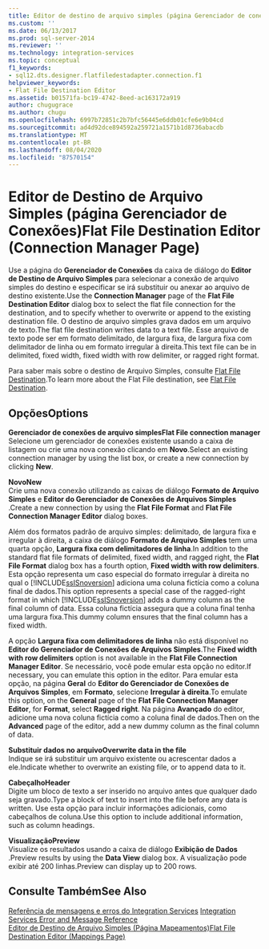 ```yaml
---
title: Editor de destino de arquivo simples (página Gerenciador de conexões) | Microsoft Docs
ms.custom: ''
ms.date: 06/13/2017
ms.prod: sql-server-2014
ms.reviewer: ''
ms.technology: integration-services
ms.topic: conceptual
f1_keywords:
- sql12.dts.designer.flatfiledestadapter.connection.f1
helpviewer_keywords:
- Flat File Destination Editor
ms.assetid: b01571fa-bc19-4742-8eed-ac163172a919
author: chugugrace
ms.author: chugu
ms.openlocfilehash: 6997b72851c2b7bfc56445e6ddb01cfe6e9b04cd
ms.sourcegitcommit: ad4d92dce894592a259721a1571b1d8736abacdb
ms.translationtype: MT
ms.contentlocale: pt-BR
ms.lasthandoff: 08/04/2020
ms.locfileid: "87570154"
---
```

# <a name="flat-file-destination-editor-connection-manager-page"></a><span data-ttu-id="b2463-102">Editor de Destino de Arquivo Simples (página Gerenciador de Conexões)</span><span class="sxs-lookup"><span data-stu-id="b2463-102">Flat File Destination Editor (Connection Manager Page)</span></span>
  <span data-ttu-id="b2463-103">Use a página do **Gerenciador de Conexões** da caixa de diálogo do **Editor de Destino de Arquivo Simples** para selecionar a conexão de arquivo simples do destino e especificar se irá substituir ou anexar ao arquivo de destino existente.</span><span class="sxs-lookup"><span data-stu-id="b2463-103">Use the **Connection Manager** page of the **Flat File Destination Editor** dialog box to select the flat file connection for the destination, and to specify whether to overwrite or append to the existing destination file.</span></span> <span data-ttu-id="b2463-104">O destino de arquivo simples grava dados em um arquivo de texto.</span><span class="sxs-lookup"><span data-stu-id="b2463-104">The flat file destination writes data to a text file.</span></span> <span data-ttu-id="b2463-105">Esse arquivo de texto pode ser em formato delimitado, de largura fixa, de largura fixa com delimitador de linha ou em formato irregular à direita.</span><span class="sxs-lookup"><span data-stu-id="b2463-105">This text file can be in delimited, fixed width, fixed width with row delimiter, or ragged right format.</span></span>  
  
 <span data-ttu-id="b2463-106">Para saber mais sobre o destino de Arquivo Simples, consulte [Flat File Destination](data-flow/flat-file-destination.md).</span><span class="sxs-lookup"><span data-stu-id="b2463-106">To learn more about the Flat File destination, see [Flat File Destination](data-flow/flat-file-destination.md).</span></span>  
  
## <a name="options"></a><span data-ttu-id="b2463-107">Opções</span><span class="sxs-lookup"><span data-stu-id="b2463-107">Options</span></span>  
 <span data-ttu-id="b2463-108">**Gerenciador de conexões de arquivo simples**</span><span class="sxs-lookup"><span data-stu-id="b2463-108">**Flat File connection manager**</span></span>  
 <span data-ttu-id="b2463-109">Selecione um gerenciador de conexões existente usando a caixa de listagem ou crie uma nova conexão clicando em **Novo**.</span><span class="sxs-lookup"><span data-stu-id="b2463-109">Select an existing connection manager by using the list box, or create a new connection by clicking **New**.</span></span>  
  
 <span data-ttu-id="b2463-110">**Novo**</span><span class="sxs-lookup"><span data-stu-id="b2463-110">**New**</span></span>  
 <span data-ttu-id="b2463-111">Crie uma nova conexão utilizando as caixas de diálogo **Formato de Arquivo Simples** e **Editor do Gerenciador de Conexões de Arquivos Simples** .</span><span class="sxs-lookup"><span data-stu-id="b2463-111">Create a new connection by using the **Flat File Format** and **Flat File Connection Manager Editor** dialog boxes.</span></span>  
  
 <span data-ttu-id="b2463-112">Além dos formatos padrão de arquivo simples: delimitado, de largura fixa e irregular à direita, a caixa de diálogo **Formato de Arquivo Simples** tem uma quarta opção, **Largura fixa com delimitadores de linha**.</span><span class="sxs-lookup"><span data-stu-id="b2463-112">In addition to the standard flat file formats of delimited, fixed width, and ragged right, the **Flat File Format** dialog box has a fourth option, **Fixed width with row delimiters**.</span></span> <span data-ttu-id="b2463-113">Esta opção representa um caso especial do formato irregular à direita no qual o [!INCLUDE[ssISnoversion](../includes/ssisnoversion-md.md)] adiciona uma coluna fictícia como a coluna final de dados.</span><span class="sxs-lookup"><span data-stu-id="b2463-113">This option represents a special case of the ragged-right format in which [!INCLUDE[ssISnoversion](../includes/ssisnoversion-md.md)] adds a dummy column as the final column of data.</span></span> <span data-ttu-id="b2463-114">Essa coluna fictícia assegura que a coluna final tenha uma largura fixa.</span><span class="sxs-lookup"><span data-stu-id="b2463-114">This dummy column ensures that the final column has a fixed width.</span></span>  
  
 <span data-ttu-id="b2463-115">A opção **Largura fixa com delimitadores de linha** não está disponível no **Editor do Gerenciador de Conexões de Arquivos Simples**.</span><span class="sxs-lookup"><span data-stu-id="b2463-115">The **Fixed width with row delimiters** option is not available in the **Flat File Connection Manager Editor**.</span></span> <span data-ttu-id="b2463-116">Se necessário, você pode emular esta opção no editor.</span><span class="sxs-lookup"><span data-stu-id="b2463-116">If necessary, you can emulate this option in the editor.</span></span> <span data-ttu-id="b2463-117">Para emular esta opção, na página **Geral** do **Editor do Gerenciador de Conexões de Arquivos Simples**, em **Formato**, selecione **Irregular à direita**.</span><span class="sxs-lookup"><span data-stu-id="b2463-117">To emulate this option, on the **General** page of the **Flat File Connection Manager Editor**, for **Format**, select **Ragged right**.</span></span> <span data-ttu-id="b2463-118">Na página **Avançado** do editor, adicione uma nova coluna fictícia como a coluna final de dados.</span><span class="sxs-lookup"><span data-stu-id="b2463-118">Then on the **Advanced** page of the editor, add a new dummy column as the final column of data.</span></span>  
  
 <span data-ttu-id="b2463-119">**Substituir dados no arquivo**</span><span class="sxs-lookup"><span data-stu-id="b2463-119">**Overwrite data in the file**</span></span>  
 <span data-ttu-id="b2463-120">Indique se irá substituir um arquivo existente ou acrescentar dados a ele.</span><span class="sxs-lookup"><span data-stu-id="b2463-120">Indicate whether to overwrite an existing file, or to append data to it.</span></span>  
  
 <span data-ttu-id="b2463-121">**Cabeçalho**</span><span class="sxs-lookup"><span data-stu-id="b2463-121">**Header**</span></span>  
 <span data-ttu-id="b2463-122">Digite um bloco de texto a ser inserido no arquivo antes que qualquer dado seja gravado.</span><span class="sxs-lookup"><span data-stu-id="b2463-122">Type a block of text to insert into the file before any data is written.</span></span> <span data-ttu-id="b2463-123">Use esta opção para incluir informações adicionais, como cabeçalhos de coluna.</span><span class="sxs-lookup"><span data-stu-id="b2463-123">Use this option to include additional information, such as column headings.</span></span>  
  
 <span data-ttu-id="b2463-124">**Visualização**</span><span class="sxs-lookup"><span data-stu-id="b2463-124">**Preview**</span></span>  
 <span data-ttu-id="b2463-125">Visualize os resultados usando a caixa de diálogo **Exibição de Dados** .</span><span class="sxs-lookup"><span data-stu-id="b2463-125">Preview results by using the **Data View** dialog box.</span></span> <span data-ttu-id="b2463-126">A visualização pode exibir até 200 linhas.</span><span class="sxs-lookup"><span data-stu-id="b2463-126">Preview can display up to 200 rows.</span></span>  
  
## <a name="see-also"></a><span data-ttu-id="b2463-127">Consulte Também</span><span class="sxs-lookup"><span data-stu-id="b2463-127">See Also</span></span>  
 <span data-ttu-id="b2463-128">[Referência de mensagens e erros do Integration Services](../../2014/integration-services/integration-services-error-and-message-reference.md) </span><span class="sxs-lookup"><span data-stu-id="b2463-128">[Integration Services Error and Message Reference](../../2014/integration-services/integration-services-error-and-message-reference.md) </span></span>  
 [<span data-ttu-id="b2463-129">Editor de Destino de Arquivo Simples &#40;Página Mapeamentos&#41;</span><span class="sxs-lookup"><span data-stu-id="b2463-129">Flat File Destination Editor &#40;Mappings Page&#41;</span></span>](../../2014/integration-services/flat-file-destination-editor-mappings-page.md)  
  
  

